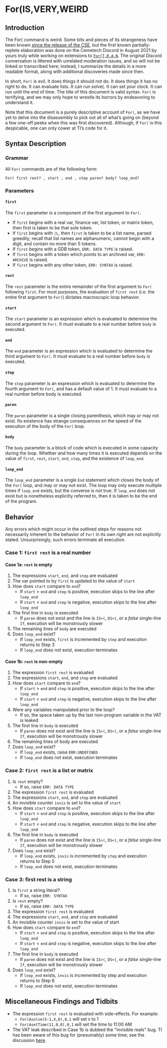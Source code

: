 # For(IS,VERY,WEIRD

## Introduction
The For( command is weird. Some bits and pieces of its strangeness have been known [since the release of the CSE](http://tibasicdev.wikidot.com/for), but the first known partially-replete elaboration was done on the Cemetech Discord in August 2021 by yours truly while working on extensions to [`For(T,R,A,N`](https://www.cemetech.net/forum/viewtopic.php?t=16666&highlight=). The original Discord conversation is littered with unrelated moderation issues, and so will not be linked or transcribed here; instead, I summarize the details in a more readable format, along with additional discoveries made since then.

In short, `For(` is evil. It does things it should not do. It does things it has no right to do. It can evaluate lists. It can run solve(. It can set your clock. It can run until the end of time. The title of this document is valid syntax. `For(` is terrifying, and we may only hope to wrestle its horrors by endeavoring to understand it.

Note that this document is a purely descriptive account of `For(`, as we have yet to delve into the disassembly to pick out all of what’s going on (beyond a few one-off peeks when this was first discovered). Although, if `For(` is this despicable, one can only cower at TI’s code for it.

## Syntax Description
### Grammar
All `For(` commands are of the following form:

`For( first rest? , start , end , step paren? body? loop_end?`

### Parameters

#### `first`
The `first` parameter is a component of the first argument to `For(`.

* If `first` begins with a real var, finance var, list token, or matrix token, then first is taken to be that sole token.
* If `first` begins with `|L`, then `first` is taken to be a list name, parsed greedily; recall that list names are alphanumeric, cannot begin with a digit, and contain no more than 5 tokens.
* If `first` begins with a GDB token, `ERR: DATA TYPE` is raised.
* If `first` begins with a token which points to an archived var, `ERR: ARCHIVE` is raised.
* If `first` begins with any other token, `ERR: SYNTAX` is raised.

#### `rest`
The `rest` parameter is the entire remainder of the first argument to `For(` following `first`. For most purposes, the evaluation of `first rest` (i.e. the entire first argument to `For(`) dictates macroscopic loop behavior.

#### `start`
The `start` parameter is an expression which is evaluated to determine the second argument to `For(`. It must evaluate to a real number before `body` is executed.

#### `end`
The `end` parameter is an expression which is evaluated to determine the third argument to `For(`. It must evaluate to a real number before `body` is executed.

#### `step`
The `step` parameter is an expression which is evaluated to determine the fourth argument to `For(`, and has a default value of 1. It must evaluate to a real number before body is executed.

#### `paren`
The `paren` parameter is a single closing parenthesis, which may or may not exist. Its existence has strange consequences on the speed of the execution of the body of the `For(` loop.

#### `body`
The `body` parameter is a block of code which is executed in some capacity during the loop. Whether and how many times it is executed depends on the value of `first`, `rest`, `start`, `end`, `step`, and the existence of `loop_end`.

#### `loop_end`
The `loop_end` parameter is a single `End` statement which closes the body of the `For(` loop, and may or may not exist. The loop may only execute multiple times if `loop_end` exists, but the converse is not true. If `loop_end` does not exist but is nonetheless explicitly referred to, then it is taken to be the end of the program.

## Behavior

Any errors which might occur in the outlined steps for reasons not necessarily inherent to the behavior of `For(` in its own right are not explicitly stated. Unsurprisingly, such errors terminate all execution.

### Case 1: `first rest` is a real number

#### Case 1a: `rest` is empty

1. The expressions `start`, `end`, and `step` are evaluated
2. The var pointed to by `first` is updated to the value of `start`
3. How does `start` compare to `end`?
    * If `start` > `end` and `step` is positive, execution skips to the line after `loop_end`
    * If `start` < `end` and `step` is negative, execution skips to the line after `loop_end`
4. The first line in `body` is executed
    * If `paren` does not exist and the line is `IS>(`, `DS<(`, or a *false* single-line `If`, execution will be monstrously slower
5. The remaining lines of `body` are executed
6. Does `loop_end` exist?
    * If `loop_end` exists, `first` is incremented by `step` and execution returns to Step 3
    * If `loop_end` does not exist, execution terminates

#### Case 1b: `rest` is non-empty

1. The expression `first rest` is evaluated
2. The expressions `start`, `end`, and `step` are evaluated
3. How does `start` compare to `end`?
    * If `start` > `end` and `step` is positive, execution skips to the line after `loop_end`
    * If `start` < `end` and `step` is negative, execution skips to the line after `loop_end`
4. Were any variables manipulated prior to the loop?
    * If so, the space taken up by the last non-program variable in the VAT is leaked
5. The first line in `body` is executed
    * If `paren` does not exist and the line is `IS>(`, `DS<(`, or a *false* single-line `If`, execution will be monstrously slower
6. The remaining lines of body are executed
7. Does `loop_end` exist?
    * If `loop_end` exists, raise `ERR:UNDEFINED`
    * If `loop_end` does not exist, execution terminates

### Case 2: `first rest` is a list or matrix

1. Is `rest` empty?
    * If so, raise `ERR: DATA TYPE`
2. The expression `first rest` is evaluated
3. The expressions `start`, `end`, and `step` are evaluated
4. An invisible counter `invis` is set to the value of `start`
5. How does `start` compare to `end`?
    * If `start` > `end` and `step` is positive, execution skips to the line after `loop_end`
    * If `start` < `end` and `step` is negative, execution skips to the line after `loop_end`
6. The first line in `body` is executed
    * If `paren` does not exist and the line is `IS>(`, `DS<(`, or a *false* single-line `If`, execution will be monstrously slower
7. Does `loop_end` exist?
    * If `loop_end` exists, `invis` is incremented by `step` and execution returns to Step 5
    * If `loop_end` does not exist, execution terminates

### Case 3: first rest is a string

1. Is `first` a string literal?
    * If so, raise `ERR: SYNTAX`
2. Is `rest` empty?
    * If so, raise `ERR: DATA TYPE`
3. The expression `first rest` is evaluated
4. The expressions `start`, `end`, and `step` are evaluated
5. An invisible counter `invis` is set to the value of start
6. How does `start` compare to `end`?
    * If `start` > `end` and `step` is positive, execution skips to the line after `loop_end`
    * If `start` < `end` and `step` is negative, execution skips to the line after `loop_end`
7. The first line in `body` is executed
    * If `paren` does not exist and the line is `IS>(`, `DS<(`, or a *false* single-line `If`, execution will be monstrously slower
8. Does `loop_end` exist?
    * If `loop_end` exists, `invis` is incremented by step and execution returns to Step 6
    * If `loop_end` does not exist, execution terminates

## Miscellaneous Findings and Tidbits
* The expression `first rest` is evaluated with side-effects. For example:
    * `For(Asolve(X-1,X,0),0,1` will set `X` to 1
    * `For(AsetTime(11,0,0),0,1` will set the time to 11:00 AM
* The VAT leak described in Case 1b is dubbed the "invisible reals" bug. TI has been aware of this bug for (presumably) some time; see the discussion [here](https://www.cemetech.net/forum/viewtopic.php?t=18933).
